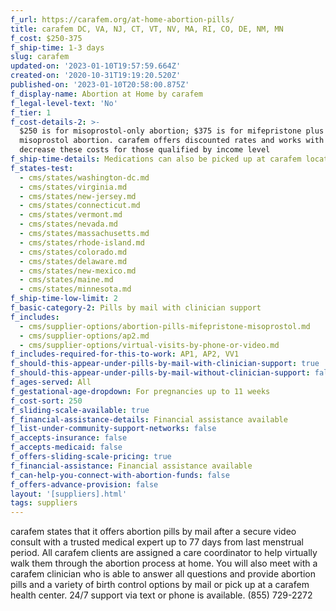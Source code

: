 ```yaml
---
f_url: https://carafem.org/at-home-abortion-pills/
title: carafem DC, VA, NJ, CT, VT, NV, MA, RI, CO, DE, NM, MN
f_cost: $250-375
f_ship-time: 1-3 days
slug: carafem
updated-on: '2023-01-10T19:57:59.664Z'
created-on: '2020-10-31T19:19:20.520Z'
published-on: '2023-01-10T20:58:00.875Z'
f_display-name: Abortion at Home by carafem
f_legal-level-text: 'No'
f_tier: 1
f_cost-details-2: >-
  $250 is for misoprostol-only abortion; $375 is for mifepristone plus
  misoprostol abortion. carafem offers discounted rates and works with funds to
  decrease these costs for those qualified by income level
f_ship-time-details: Medications can also be picked up at carafem locations.
f_states-test:
  - cms/states/washington-dc.md
  - cms/states/virginia.md
  - cms/states/new-jersey.md
  - cms/states/connecticut.md
  - cms/states/vermont.md
  - cms/states/nevada.md
  - cms/states/massachusetts.md
  - cms/states/rhode-island.md
  - cms/states/colorado.md
  - cms/states/delaware.md
  - cms/states/new-mexico.md
  - cms/states/maine.md
  - cms/states/minnesota.md
f_ship-time-low-limit: 2
f_basic-category-2: Pills by mail with clinician support
f_includes:
  - cms/supplier-options/abortion-pills-mifepristone-misoprostol.md
  - cms/supplier-options/ap2.md
  - cms/supplier-options/virtual-visits-by-phone-or-video.md
f_includes-required-for-this-to-work: AP1, AP2, VV1
f_should-this-appear-under-pills-by-mail-with-clinician-support: true
f_should-this-appear-under-pills-by-mail-without-clinician-support: false
f_ages-served: All
f_gestational-age-dropdown: For pregnancies up to 11 weeks
f_cost-sort: 250
f_sliding-scale-available: true
f_financial-assistance-details: Financial assistance available
f_list-under-community-support-networks: false
f_accepts-insurance: false
f_accepts-medicaid: false
f_offers-sliding-scale-pricing: true
f_financial-assistance: Financial assistance available
f_can-help-you-connect-with-abortion-funds: false
f_offers-advance-provision: false
layout: '[suppliers].html'
tags: suppliers
---
```


carafem states that it offers abortion pills by mail after a secure video consult with a trusted medical expert up to 77 days from last menstrual period. All carafem clients are assigned a care coordinator to help virtually walk them through the abortion process at home. You will also meet with a carafem clinician who is able to answer all questions and provide abortion pills and a variety of birth control options by mail or pick up at a carafem health center. 24/7 support via text or phone is available. (855) 729-2272
